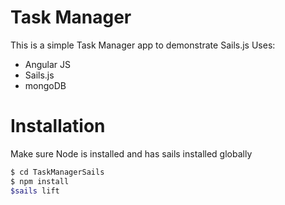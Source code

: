 # Task Manager


This is a simple Task Manager app to demonstrate Sails.js
Uses:
  -  Angular JS
  - Sails.js
  - mongoDB

# Installation
Make sure Node is installed and has sails installed globally
  
```sh
$ cd TaskManagerSails
$ npm install
$sails lift
```
